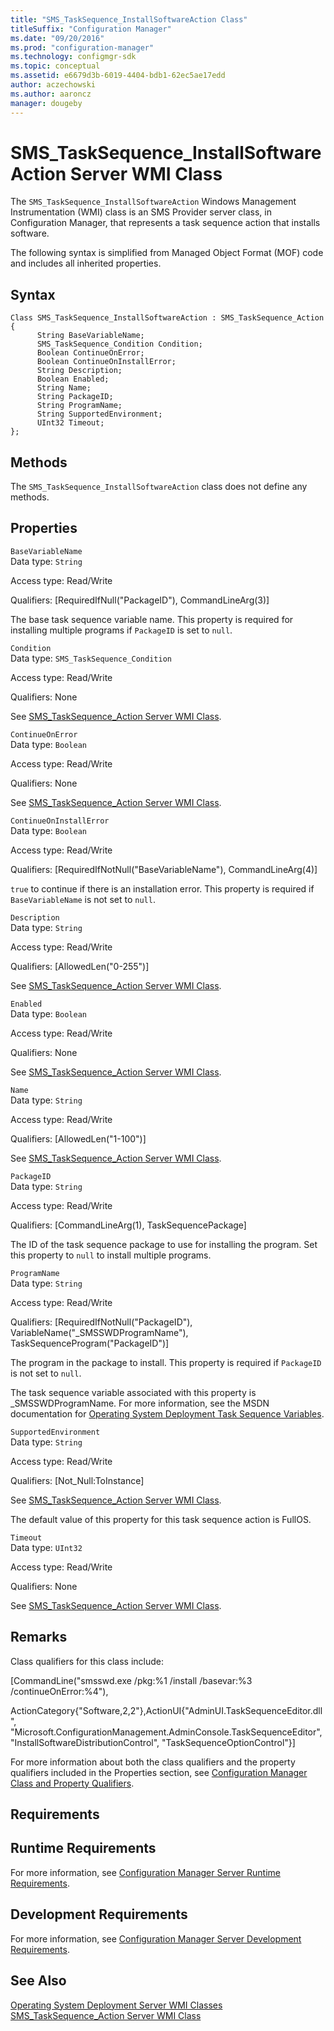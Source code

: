 ```yaml
---
title: "SMS_TaskSequence_InstallSoftwareAction Class"
titleSuffix: "Configuration Manager"
ms.date: "09/20/2016"
ms.prod: "configuration-manager"
ms.technology: configmgr-sdk
ms.topic: conceptual
ms.assetid: e6679d3b-6019-4404-bdb1-62ec5ae17edd
author: aczechowski
ms.author: aaroncz
manager: dougeby
---
```

# SMS_TaskSequence_InstallSoftwareAction Server WMI Class
The `SMS_TaskSequence_InstallSoftwareAction` Windows Management Instrumentation (WMI) class is an SMS Provider server class, in Configuration Manager, that represents a task sequence action that installs software.  

 The following syntax is simplified from Managed Object Format (MOF) code and includes all inherited properties.  

## Syntax  

```  
Class SMS_TaskSequence_InstallSoftwareAction : SMS_TaskSequence_Action  
{  
      String BaseVariableName;  
      SMS_TaskSequence_Condition Condition;  
      Boolean ContinueOnError;  
      Boolean ContinueOnInstallError;  
      String Description;  
      Boolean Enabled;  
      String Name;  
      String PackageID;  
      String ProgramName;  
      String SupportedEnvironment;  
      UInt32 Timeout;  
};  
```  

## Methods  
 The `SMS_TaskSequence_InstallSoftwareAction` class does not define any methods.  

## Properties  
 `BaseVariableName`  
 Data type: `String`  

 Access type: Read/Write  

 Qualifiers: [RequiredIfNull("PackageID"), CommandLineArg(3)]  

 The base task sequence variable name. This property is required for installing multiple programs if `PackageID` is set to `null`.  

 `Condition`  
 Data type: `SMS_TaskSequence_Condition`  

 Access type: Read/Write  

 Qualifiers: None  

 See [SMS_TaskSequence_Action Server WMI Class](../../../develop/reference/osd/sms_tasksequence_action-server-wmi-class.md).  

 `ContinueOnError`  
 Data type: `Boolean`  

 Access type: Read/Write  

 Qualifiers: None  

 See [SMS_TaskSequence_Action Server WMI Class](../../../develop/reference/osd/sms_tasksequence_action-server-wmi-class.md).  

 `ContinueOnInstallError`  
 Data type: `Boolean`  

 Access type: Read/Write  

 Qualifiers: [RequiredIfNotNull("BaseVariableName"), CommandLineArg(4)]  

 `true` to continue if there is an installation error. This property is required if `BaseVariableName` is not set to `null`.  

 `Description`  
 Data type: `String`  

 Access type: Read/Write  

 Qualifiers: [AllowedLen("0-255")]  

 See [SMS_TaskSequence_Action Server WMI Class](../../../develop/reference/osd/sms_tasksequence_action-server-wmi-class.md).  

 `Enabled`  
 Data type: `Boolean`  

 Access type: Read/Write  

 Qualifiers: None  

 See [SMS_TaskSequence_Action Server WMI Class](../../../develop/reference/osd/sms_tasksequence_action-server-wmi-class.md).  

 `Name`  
 Data type: `String`  

 Access type: Read/Write  

 Qualifiers: [AllowedLen("1-100")]  

 See [SMS_TaskSequence_Action Server WMI Class](../../../develop/reference/osd/sms_tasksequence_action-server-wmi-class.md).  

 `PackageID`  
 Data type: `String`  

 Access type: Read/Write  

 Qualifiers: [CommandLineArg(1), TaskSequencePackage]  

 The ID of the task sequence package to use for installing the program. Set this property to `null` to install multiple programs.  

 `ProgramName`  
 Data type: `String`  

 Access type: Read/Write  

 Qualifiers: [RequiredIfNotNull("PackageID"), VariableName("_SMSSWDProgramName"), TaskSequenceProgram("PackageID")]  

 The program in the package to install. This property is required if `PackageID` is not set to `null`.  

 The task sequence variable associated with this property is _SMSSWDProgramName. For more information, see the MSDN documentation for [Operating System Deployment Task Sequence Variables](http://go.microsoft.com/fwlink/?LinkId=100711).  

 `SupportedEnvironment`  
 Data type: `String`  

 Access type: Read/Write  

 Qualifiers: [Not_Null:ToInstance]  

 See [SMS_TaskSequence_Action Server WMI Class](../../../develop/reference/osd/sms_tasksequence_action-server-wmi-class.md).  

 The default value of this property for this task sequence action is FullOS.  

 `Timeout`  
 Data type: `UInt32`  

 Access type: Read/Write  

 Qualifiers: None  

 See [SMS_TaskSequence_Action Server WMI Class](../../../develop/reference/osd/sms_tasksequence_action-server-wmi-class.md).  

## Remarks  
 Class qualifiers for this class include:  

 [CommandLine("smsswd.exe /pkg:%1 /install /basevar:%3 /continueOnError:%4"),  

 ActionCategory{"Software,2,2"},ActionUI{"AdminUI.TaskSequenceEditor.dll", "Microsoft.ConfigurationManagement.AdminConsole.TaskSequenceEditor", "InstallSoftwareDistributionControl", "TaskSequenceOptionControl"}]  

 For more information about both the class qualifiers and the property qualifiers included in the Properties section, see [Configuration Manager Class and Property Qualifiers](../../../develop/reference/misc/class-and-property-qualifiers.md).  

## Requirements  

## Runtime Requirements  
 For more information, see [Configuration Manager Server Runtime Requirements](../../../develop/core/reqs/server-runtime-requirements.md).  

## Development Requirements  
 For more information, see [Configuration Manager Server Development Requirements](../../../develop/core/reqs/server-development-requirements.md).  

## See Also  
 [Operating System Deployment Server WMI Classes](../../../develop/reference/osd/operating-system-deployment-server-wmi-classes.md)   
 [SMS_TaskSequence_Action Server WMI Class](../../../develop/reference/osd/sms_tasksequence_action-server-wmi-class.md)
